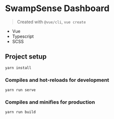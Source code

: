 # SwampSense Dashboard

> Created with `@vue/cli`, `vue create`

* Vue
* Typescript
* SCSS

## Project setup
```
yarn install
```

### Compiles and hot-reloads for development
```
yarn run serve
```

### Compiles and minifies for production
```
yarn run build
```